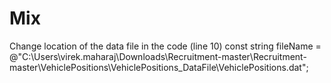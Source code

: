 # Mix
Change location of the data file in the code (line 10)
const string fileName = @"C:\Users\virek.maharaj\Downloads\Recruitment-master\Recruitment-master\VehiclePositions\VehiclePositions_DataFile\VehiclePositions.dat";
